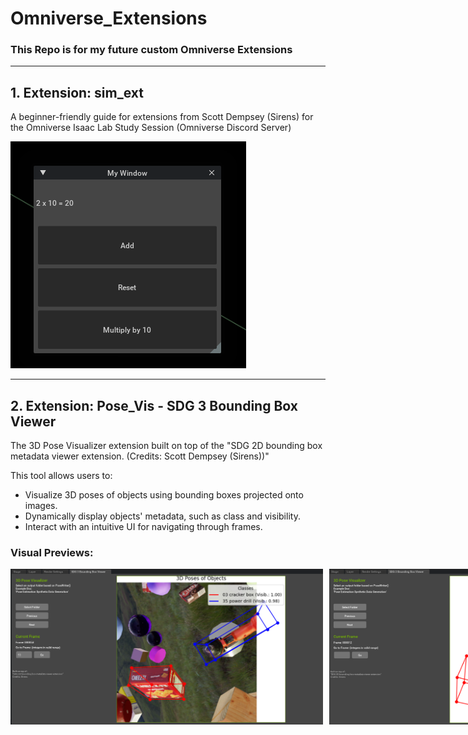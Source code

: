 # Omniverse_Extensions

### This Repo is for my future custom Omniverse Extensions

---

## 1. Extension: sim_ext
A beginner-friendly guide for extensions from Scott Dempsey (Sirens) for the Omniverse Isaac Lab Study Session (Omniverse Discord Server)

![Sim Ext Overview](images/sim_ext.png)

---

## 2. Extension: Pose_Vis - SDG 3 Bounding Box Viewer
The 3D Pose Visualizer extension built on top of the "SDG 2D bounding box metadata viewer extension. (Credits: Scott Dempsey (Sirens))" 

This tool allows users to:
- Visualize 3D poses of objects using bounding boxes projected onto images.
- Dynamically display objects' metadata, such as class and visibility.
- Interact with an intuitive UI for navigating through frames.

### Visual Previews:
<div style="display: flex; justify-content: space-around; align-items: center;">
  <img src="images/pose_vis1.png" alt="Pose Vis Preview 1" width="500" style="margin-right: 10px;"/>
  <img src="images/pose_vis2.png" alt="Pose Vis Preview 2" width="440"/>
</div>